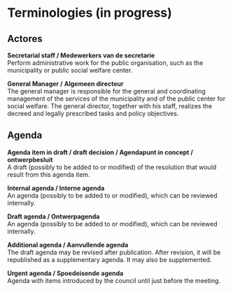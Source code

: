 # Terminologies (in progress)

## Actores

**Secretarial staff / Medewerkers van de secretarie**\
Perform administrative work for the public organisation, such as the municipality or public social welfare center.

**General Manager /** **Algemeen directeur**\
The general manager is responsible for the general and coordinating management of the services of the municipality and of the public center for social welfare. The general director, together with his staff, realizes the decreed and legally prescribed tasks and policy objectives.

## Agenda

**Agenda item in draft / draft decision / Agendapunt in concept / ontwerpbesluit**\
A draft (possibly to be added to or modified) of the resolution that would result from this agenda item.

**Internal agenda / Interne agenda**\
An agenda (possibly to be added to or modified), which can be reviewed internally.

**Draft agenda / Ontwerpagenda**\
An agenda (possibly to be added to or modified), which can be reviewed internally.

**Additional agenda / Aanvullende agenda**\
The draft agenda may be revised after publication. After revision, it will be republished as a supplementary agenda. It may also be supplemented.

**Urgent agenda / Spoedeisende agenda**\
Agenda with items introduced by the council until just before the meeting.
